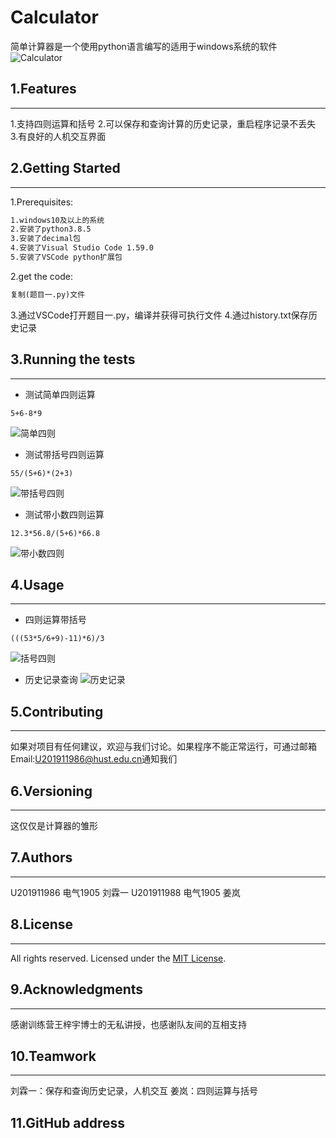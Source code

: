 # Calculator
简单计算器是一个使用python语言编写的适用于windows系统的软件
![Calculator](images\Calculator.png)
## 1.Features
---
1.支持四则运算和括号
2.可以保存和查询计算的历史记录，重启程序记录不丢失
3.有良好的人机交互界面
## 2.Getting Started
---
1.Prerequisites:
```markdown
1.windows10及以上的系统
2.安装了python3.8.5
3.安装了decimal包
4.安装了Visual Studio Code 1.59.0
5.安装了VSCode python扩展包
```
2.get the code:
```markdown
复制(题目一.py)文件
```
3.通过VSCode打开题目一.py，编译并获得可执行文件
4.通过history.txt保存历史记录

## 3.Running the tests
---
- 测试简单四则运算
```
5+6-8*9
```
![简单四则](images\简单四则.png)
- 测试带括号四则运算
```
55/(5+6)*(2+3)
```
![带括号四则](images\带括号四则.png)
- 测试带小数四则运算
```
12.3*56.8/(5+6)*66.8
```
![带小数四则](images\带小数四则.png)
## 4.Usage
---
- 四则运算带括号
```
(((53*5/6+9)-11)*6)/3
```
![括号四则](images\括号四则.png)
- 历史记录查询
![历史记录](images\历史记录.png)
## 5.Contributing
---
如果对项目有任何建议，欢迎与我们讨论。如果程序不能正常运行，可通过邮箱Email:<U201911986@hust.edu.cn>通知我们

## 6.Versioning
---
这仅仅是计算器的雏形
## 7.Authors
---
U201911986 电气1905 刘霖一
U201911988 电气1905 姜岚
## 8.License
---
All rights reserved.
Licensed under the [MIT License](./LICENSE).
## 9.Acknowledgments
---
感谢训练营王梓宇博士的无私讲授，也感谢队友间的互相支持
## 10.Teamwork
---
刘霖一：保存和查询历史记录，人机交互
姜岚：四则运算与括号
## 11.GitHub address

